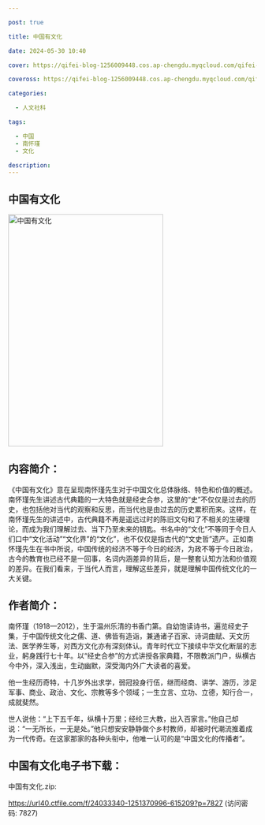 ```yaml
---

post: true

title: 中国有文化

date: 2024-05-30 10:40

cover: https://qifei-blog-1256009448.cos.ap-chengdu.myqcloud.com/qifei-blog/s34303222.jpg

coveross: https://qifei-blog-1256009448.cos.ap-chengdu.myqcloud.com/qifei-blog/s34303222.jpg

categories:

  - 人文社科

tags:

  - 中国
  - 南怀瑾
  - 文化

description:
---
```


## 中国有文化

<img alt="中国有文化" class="aligncenter loading" data-was-processed="true" decoding="async" fetchpriority="high" height="471" src="https://qifei-blog-1256009448.cos.ap-chengdu.myqcloud.com/qifei-blog/s34303222.jpg" style="cursor: zoom-in;" width="314"/>

## 内容简介：

《中国有文化》意在呈现南怀瑾先生对于中国文化总体脉络、特色和价值的概述。南怀瑾先生讲述古代典籍的一大特色就是经史合参，这里的“史”不仅仅是过去的历史，也包括他对当代的观察和反思，而当代也是由过去的历史累积而来。这样，在南怀瑾先生的讲述中，古代典籍不再是遥远过时的陈旧文句和了不相关的生硬理论，而成为我们理解过去、当下乃至未来的钥匙。书名中的“文化”不等同于今日人们口中“文化活动”“文化界”的“文化”，也不仅仅是指古代的“文史哲”遗产。正如南怀瑾先生在书中所说，中国传统的经济不等于今日的经济，为政不等于今日政治，古今的教育也已经不是一回事，名词内涵差异的背后，是一整套认知方法和价值观的差异。在我们看来，于当代人而言，理解这些差异，就是理解中国传统文化的一大关键。

## 作者简介：

南怀瑾（1918—2012），生于温州乐清的书香门第。自幼饱读诗书，遍览经史子集，于中国传统文化之儒、道、佛皆有造诣，兼通诸子百家、诗词曲赋、天文历法、医学养生等，对西方文化亦有深刻体认。青年时代立下接续中华文化断层的志业，躬身践行七十年。以“经史合参”的方式讲授各家典籍，不限教派门户，纵横古今中外，深入浅出，生动幽默，深受海内外广大读者的喜爱。

他一生经历奇特，十几岁外出求学，弱冠投身行伍，继而经商、讲学、游历，涉足军事、商业、政治、文化、宗教等多个领域；一生立言、立功、立德，知行合一，成就斐然。

世人说他：“上下五千年，纵横十万里；经纶三大教，出入百家言。”他自己却说：“一无所长，一无是处。”他只想安安静静做个乡村教师，却被时代潮流推着成为一代传奇。在这家那家的各种头衔中，他唯一认可的是“中国文化的传播者”。

## 中国有文化电子书下载：

中国有文化.zip: 

https://url40.ctfile.com/f/24033340-1251370996-615209?p=7827 (访问密码: 7827)
